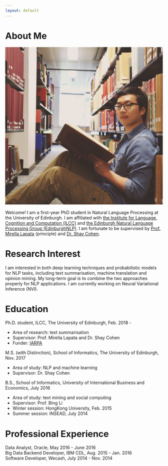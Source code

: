```yaml
---
layout: default
---
```


# About Me

<img class="profile-picture" src="photo.JPG">

Welcome! I am a first-year PhD student in Natural Language Processing at the University of Edinburgh. I am affiliated with [the Institute for Language, Cognition and Computation (ILCC)](http://web.inf.ed.ac.uk/ilcc) and [the Edinburgh Natural Language Processing Group (EdinburghNLP)](http://edinburghnlp.inf.ed.ac.uk/). I am fortunate to be supervised by [Prof. Mirella Lapata](http://homepages.inf.ed.ac.uk/mlap/) (principle) and [Dr. Shay Cohen](http://homepages.inf.ed.ac.uk/scohen/).


# Research Interest

I am interested in both deep learning techniques and probabilistic models for NLP tasks, including text summarisation, machine translation and opinion mining. My long-term goal is to combine the two approaches properly for NLP applications. I am currently working on Neural Variational Inference (NVI).

# Education

Ph.D. student, ILCC, The University of Edinburgh, Feb. 2018 -  
- Area of research: text summarisation  
- Supervisor: Prof. Mirella Lapata and Dr. Shay Cohen  
- Funder: [IARPA](https://www.iarpa.gov/)

M.S. (with Distinction), School of Informatics, The University of Edinburgh, Nov. 2017  
- Area of study: NLP and machine learning  
- Supervisor: Dr. Shay Cohen

B.S., School of Informatics, University of International Business and Economics, July 2016  
- Area of study: text mining and social computing  
- Supervisor: Prof. Bing Li  
- Winter session: HongKong University, Feb. 2015  
- Summer session: INSEAD, July 2014  


# Professional Experience

Data Analyst, Oracle, May 2016 - June 2016  
Big Data Backend Developer, IBM CDL, Aug. 2015 - Jan. 2016  
Software Developer, Wecash, July 2014 - Nov. 2014

<!--
## HONORS AND AWARDS
* MATERIAL PhD Studentship, UoE  
* Comprehensive Scholarship \* 2, UIBE  
* University Outstanding Graduation Dissertation 1st, UIBE  
* Mobile Application Development Challenge 1st, UIBE
* Entrepreneurship Summer School "Presentation to Investors" 1st, Brussels 
* China Undergraduate Mathematical Contest in Modeling, First Prize, Beijing 
* Electronic Commerce Innovation Challenge, Grand Prize, Beijing 
-->
&nbsp;&nbsp;
&nbsp;&nbsp;
&nbsp;&nbsp;